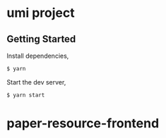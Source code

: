 # umi project

## Getting Started

Install dependencies,

```bash
$ yarn
```

Start the dev server,

```bash
$ yarn start
```
# paper-resource-frontend
